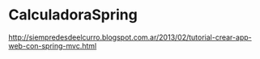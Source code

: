 # CalculadoraSpring
http://siempredesdeelcurro.blogspot.com.ar/2013/02/tutorial-crear-app-web-con-spring-mvc.html

